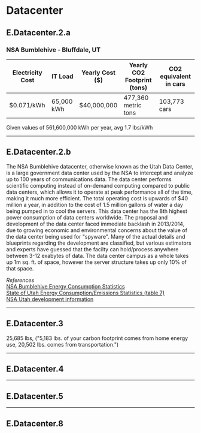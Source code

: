 # Datacenter

## E.Datacenter.2.a
### NSA Bumblehive - Bluffdale, UT
|Electricity Cost | IT Load | Yearly Cost ($) | Yearly CO2 Footprint (tons) | CO2 equivalent in cars |
|----|----|----|----|----|
| $0.071/kWh |	65,000 kWh | $40,000,000 | 477,360 metric tons | 103,773 cars|

Given values of 561,600,000 kWh per year, avg 1.7 lbs/kWh

----
## E.Datacenter.2.b
The NSA Bumblehive datacenter, otherwise known as the Utah Data Center, is a large government data center used by the NSA to intercept and analyze up to 100 years of communications data.  The data center performs scientific computing instead of on-demand computing compared to public data centers, which allows it to operate at peak performance all of the time, making it much more efficient.  The total operating cost is upwards of $40 million a year, in addition to the cost of 1.5 million gallons of water a day being pumped in to cool the servers. This data center has the 8th highest power consumption of data centers worldwide.  The proposal and development of the data center faced immediate backlash in 2013/2014, due to growing economic and environmental concerns about the value of the data center being used for "spyware".
Many of the actual details and blueprints regarding the development are classified, but various estimators and experts have guessed that the facilty can hold/process anywhere between 3-12 exabytes of data.  The data center campus as a whole takes up 1m sq. ft. of space, however the server structure takes up only 10% of that space.

*References*  
[NSA Bumblehive Energy Consumption Statistics](https://www.wired.com/2012/03/ff-nsadatacenter/)  
[State of Utah Energy Consumption/Emissions Statistics (table 7)](https://www.eia.gov/electricity/state/utah/xls/ut.xlsx)  
[NSA Utah development information](https://defensesystems.com/Articles/2011/01/07/NSA-spy-cyber-intelligence-data-center-Utah.aspx)

----
## E.Datacenter.3
25,685 lbs, ("5,183 lbs. of your carbon footprint comes from home energy use, 20,502 lbs. comes from transportation.")

----
## E.Datacenter.4


----
## E.Datacenter.5


-----
## E.Datacenter.8